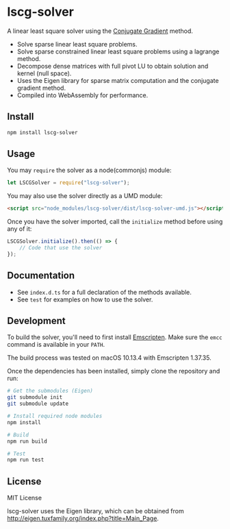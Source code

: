 lscg-solver
====

A linear least square solver using the [Conjugate Gradient](https://en.wikipedia.org/wiki/Conjugate_gradient_method) method.

- Solve sparse linear least square problems.
- Solve sparse constrained linear least square problems using a lagrange method.
- Decompose dense matrices with full pivot LU to obtain solution and kernel (null space).
- Uses the Eigen library for sparse matrix computation and the conjugate gradient method.
- Compiled into WebAssembly for performance.

## Install

```bash
npm install lscg-solver
```

## Usage

You may `require` the solver as a node(commonjs) module:

```javascript
let LSCGSolver = require("lscg-solver");
```

You may also use the solver directly as a UMD module:

```html
<script src="node_modules/lscg-solver/dist/lscg-solver-umd.js"></script>
```

Once you have the solver imported, call the `initialize` method before using any of it:

```javascript
LSCGSolver.initialize().then(() => {
    // Code that use the solver
});
```

## Documentation

- See `index.d.ts` for a full declaration of the methods available.
- See `test` for examples on how to use the solver.

## Development

To build the solver, you'll need to first install [Emscripten](http://kripken.github.io/emscripten-site/). Make sure the `emcc` command is available in your `PATH`.

The build process was tested on macOS 10.13.4 with Emscripten 1.37.35.

Once the dependencies has been installed, simply clone the repository and run:

```bash
# Get the submodules (Eigen)
git submodule init
git submodule update

# Install required node modules
npm install

# Build
npm run build

# Test
npm run test
```

## License

MIT License

lscg-solver uses the Eigen library, which can be obtained from <http://eigen.tuxfamily.org/index.php?title=Main_Page>.